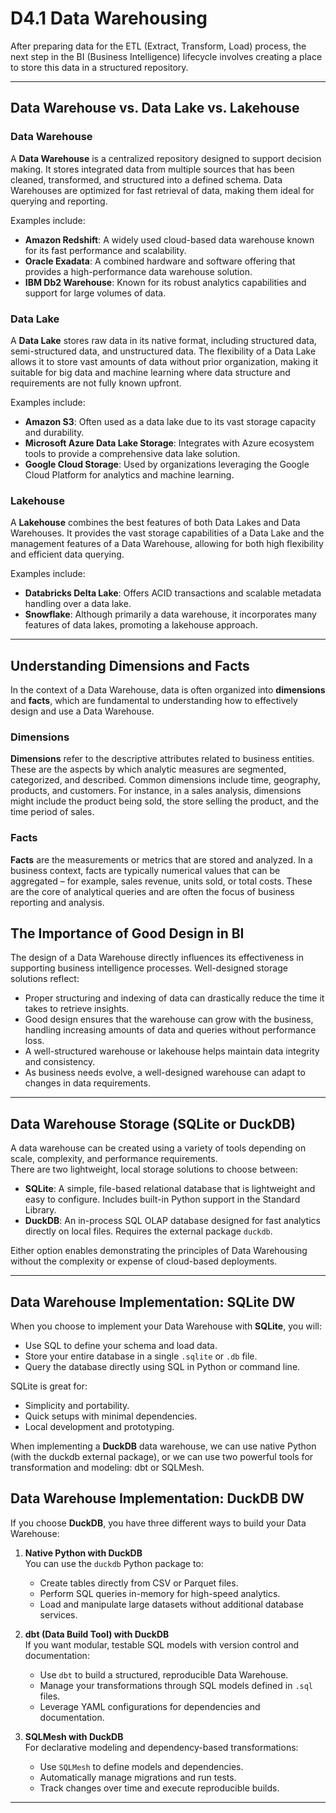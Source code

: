 # D4.1 Data Warehousing

After preparing data for the ETL (Extract, Transform, Load) process, the next step in the BI (Business Intelligence) lifecycle involves creating a place to store this data in a structured repository.

---

## Data Warehouse vs. Data Lake vs. Lakehouse

### Data Warehouse
A **Data Warehouse** is a centralized repository designed to support decision making. 
It stores integrated data from multiple sources that has been cleaned, transformed, and structured into a defined schema. 
Data Warehouses are optimized for fast retrieval of data, making them ideal for querying and reporting.

Examples include:
- **Amazon Redshift**: A widely used cloud-based data warehouse known for its fast performance and scalability.
- **Oracle Exadata**: A combined hardware and software offering that provides a high-performance data warehouse solution.
- **IBM Db2 Warehouse**: Known for its robust analytics capabilities and support for large volumes of data.

### Data Lake
A **Data Lake** stores raw data in its native format, including structured data, semi-structured data, and unstructured data. 
The flexibility of a Data Lake allows it to store vast amounts of data without prior organization, making it suitable for big data and machine learning where data structure and requirements are not fully known upfront.

Examples include:
- **Amazon S3**: Often used as a data lake due to its vast storage capacity and durability.
- **Microsoft Azure Data Lake Storage**: Integrates with Azure ecosystem tools to provide a comprehensive data lake solution.
- **Google Cloud Storage**: Used by organizations leveraging the Google Cloud Platform for analytics and machine learning.


### Lakehouse
A **Lakehouse** combines the best features of both Data Lakes and Data Warehouses. 
It provides the vast storage capabilities of a Data Lake and the management features of a Data Warehouse, allowing for both high flexibility and efficient data querying.

Examples include:
- **Databricks Delta Lake**: Offers ACID transactions and scalable metadata handling over a data lake.
- **Snowflake**: Although primarily a data warehouse, it incorporates many features of data lakes, promoting a lakehouse approach.

---

## Understanding Dimensions and Facts

In the context of a Data Warehouse, data is often organized into **dimensions** and **facts**, which are fundamental to understanding how to effectively design and use a Data Warehouse.

### Dimensions
**Dimensions** refer to the descriptive attributes related to business entities. 
These are the aspects by which analytic measures are segmented, categorized, and described. 
Common dimensions include time, geography, products, and customers. 
For instance, in a sales analysis, dimensions might include the product being sold, the store selling the product, and the time period of sales.

### Facts
**Facts** are the measurements or metrics that are stored and analyzed. 
In a business context, facts are typically numerical values that can be aggregated – for example, sales revenue, units sold, or total costs. 
These are the core of analytical queries and are often the focus of business reporting and analysis.

## The Importance of Good Design in BI

The design of a Data Warehouse directly influences its effectiveness in supporting business intelligence processes. Well-designed storage solutions reflect:

- Proper structuring and indexing of data can drastically reduce the time it takes to retrieve insights.
- Good design ensures that the warehouse can grow with the business, handling increasing amounts of data and queries without performance loss.
- A well-structured warehouse or lakehouse helps maintain data integrity and consistency.
- As business needs evolve, a well-designed warehouse can adapt to changes in data requirements.

---

## Data Warehouse Storage (SQLite or DuckDB)

A data warehouse can be created using a variety of tools depending on scale, complexity, and performance requirements.  
There are two lightweight, local storage solutions to choose between:

- **SQLite**: A simple, file-based relational database that is lightweight and easy to configure. Includes built-in Python support in the Standard Library. 
- **DuckDB**: An in-process SQL OLAP database designed for fast analytics directly on local files. Requires the external package `duckdb`. 

Either option enables demonstrating the principles of Data Warehousing without the complexity or expense of cloud-based deployments.  

---

## Data Warehouse Implementation: SQLite DW

When you choose to implement your Data Warehouse with **SQLite**, you will:
- Use SQL to define your schema and load data.
- Store your entire database in a single `.sqlite` or `.db` file.
- Query the database directly using SQL in Python or command line.

SQLite is great for:
- Simplicity and portability.
- Quick setups with minimal dependencies.
- Local development and prototyping.

When implementing a **DuckDB** data warehouse, we can use native Python (with the duckdb external package), or we can use two powerful tools for transformation and modeling: dbt or SQLMesh. 

## Data Warehouse Implementation: DuckDB DW

If you choose **DuckDB**, you have three different ways to build your Data Warehouse: 

1. **Native Python with DuckDB**  
   You can use the `duckdb` Python package to:
   - Create tables directly from CSV or Parquet files.
   - Perform SQL queries in-memory for high-speed analytics.
   - Load and manipulate large datasets without additional database services.

2. **dbt (Data Build Tool) with DuckDB**  
   If you want modular, testable SQL models with version control and documentation:
   - Use `dbt` to build a structured, reproducible Data Warehouse.
   - Manage your transformations through SQL models defined in `.sql` files.
   - Leverage YAML configurations for dependencies and documentation.

3. **SQLMesh with DuckDB**  
   For declarative modeling and dependency-based transformations:
   - Use `SQLMesh` to define models and dependencies.
   - Automatically manage migrations and run tests.
   - Track changes over time and execute reproducible builds.

---

